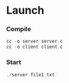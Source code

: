 # Launch

### Compile
```c
cc -o server server.c
cc -o client client.c
```

### Start
```c
./server file1.txt
```
